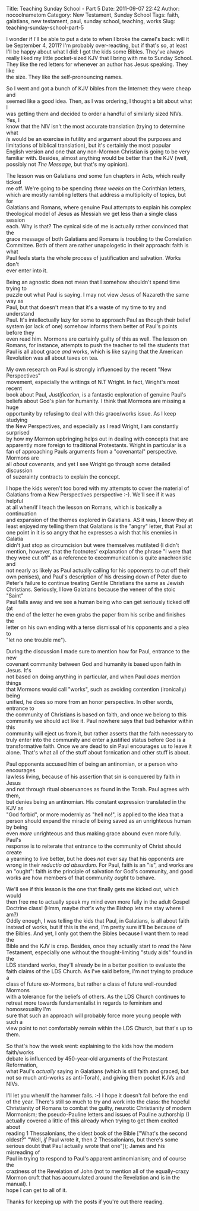 Title: Teaching Sunday School - Part 5
Date: 2011-09-07 22:42
Author: nocoolnametom
Category: New Testament, Sunday School
Tags: faith, galatians, new testament, paul, sunday school, teaching, works
Slug: teaching-sunday-school-part-5

I wonder if I'll be able to put a date to when I broke the camel's back:
will it  
be September 4, 2011? I'm probably over-reacting, but if that's so, at
least  
I'll be happy about what I did: I got the kids some Bibles. They've
always  
really liked my little pocket-sized KJV that I bring with me to Sunday
School.  
They like the red letters for whenever an author has Jesus speaking.
They like  
the size. They like the self-pronouncing names.

So I went and got a bunch of KJV bibles from the Internet: they were
cheap and  
seemed like a good idea. Then, as I was ordering, I thought a bit about
what I  
was getting them and decided to order a handful of similarly sized
NIVs. Yes, I  
know that the NIV isn't the most accurate translation (trying to
determine what  
*is* would be an exercise in futility and argument about the purposes
and  
limitations of biblical translation), but it's certainly the most
popular  
English version and one that any non-Mormon Christian is going to be
very  
familiar with. Besides, almost anything would be better than the KJV
(well,  
possibly not *The Message*, but that's my opinion).<!--more-->

The lesson was on Galatians *and* some fun chapters in Acts, which
really ticked  
me off. We're going to be spending *three weeks* on the Corinthian
letters,  
which are mostly rambling letters that address a multiplicity of
topics, but for  
Galatians and Romans, where genuine Paul attempts to explain his
complex  
theological model of Jesus as Messiah we get less than a single class
session  
each. Why is that? The cynical side of me is actually rather convinced
that the  
grace message of both Galatians and Romans is troubling to the
Correlation  
Committee. Both of them are rather unapologetic in their approach:
faith is what  
Paul feels starts the whole process of justification and salvation.
Works don't  
ever enter into it.

Being an agnostic does not mean that I somehow shouldn't spend time
trying to  
puzzle out what Paul is saying. I may not view Jesus of Nazareth the
same way as  
Paul, but that doesn't mean that it's a waste of my time to try and
understand  
Paul. It's intellectually lazy for some to approach Paul as though
their belief  
system (or lack of one) somehow informs them better of Paul's points
before they  
even read him. Mormons are certainly guilty of this as well. The lesson
on  
Romans, for instance, attempts to push the teacher to tell the students
that  
Paul is all about grace *and* works, which is like saying that the
American  
Revolution was all about taxes on tea.

My own research on Paul is strongly influenced by the recent "New
Perspectives"  
movement, especially the writings of N.T Wright. In fact, Wright's most
recent  
book about Paul, *Justification*, is a fantastic exploration of genuine
Paul's  
beliefs about God's plan for humanity. I think that Mormons are missing
a huge  
opportunity by refusing to deal with this grace/works issue. As I keep
studying  
the New Perspectives, and especially as I read Wright, I am constantly
surprised  
by how my Mormon upbringing helps out in dealing with concepts that
are  
apparently more foreign to traditional Protestants. Wright in
particular is a  
fan of approaching Pauls arguments from a "covenantal" perspective.
Mormons are  
all *about* covenants, and yet I see Wright go through some detailed
discussion  
of suzerainty contracts to explain the concept.

I hope the kids weren't too bored with my attempts to cover the material
of  
Galatians from a New Perspectives perspective :-). We'll see if it was
helpful  
at all when/if I teach the lesson on Romans, which is basically a
continuation  
and expansion of the themes explored in Galatians. AS it was, I know
they at  
least enjoyed my telling them that Galatians is the "angry" letter,
that Paul at  
one point in it is so angry that he expresses a wish that his enemies
in Galatia  
didn't just stop as circumcision but were themselves mutilated (I
didn't  
mention, however, that the footnotes' explanation of the phrase "I were
that  
they were cut off" as a reference to excommunication is quite
anachronistic and  
not nearly as likely as Paul actually calling for his opponents to cut
off their  
own penises), and Paul's description of his dressing down of Peter due
to  
Peter's failure to continue treating Gentile Christians the same as
Jewish  
Christians. Seriously, I love Galatians because the veneer of the stoic
"Saint"  
Paul falls away and we see a human being who can get seriously ticked
off (at  
the end of the letter he even grabs the paper from his scribe and
finishes the  
letter on his own ending with a terse dismissal of his opponents and a
plea to  
"let no one trouble me").

During the discussion I made sure to mention how for Paul, entrance to
the new  
covenant community between God and humanity is based upon faith in
Jesus. It's  
not based on doing anything in particular, and when Paul *does* mention
things  
that Mormons would call "works", such as avoiding contention
(ironically) being  
unified, he does so more from an honor perspective. In other words,
entrance to  
the community of Christians is based on faith, and once we belong to
this  
community we should act like it. Paul nowhere says that bad behavior
within this  
community will eject us from it, but rather asserts that the faith
necessary to  
truly enter into the community and enter a justified status before God
is a  
transformative faith. Once we are dead to sin Paul encourages us to
leave it  
alone. That's what all of the stuff about fornication and other stuff
is about.

Paul opponents accused him of being an antinomian, or a person who
encourages  
lawless living, because of his assertion that sin is conquered by faith
in Jesus  
and not through ritual observances as found in the Torah. Paul agrees
with them,  
but denies being an antinomian. His constant expression translated in
the KJV as  
"God forbid", or more modernly as "hell no!", is applied to the idea
that a  
person should expand the miracle of being saved as an unrighteous human
by being  
even *more* unrighteous and thus making grace abound even more fully.
Paul's  
response is to reiterate that entrance to the community of Christ
should create  
a yearning to live better, but he does *not* ever say that his
opponents are  
wrong in their *reductio ad absurdum*. For Paul, faith is an "is", and
works are  
an "ought": faith *is* the principle of salvation for God's community,
and good  
works are how members of that community *ought* to behave.

We'll see if this lesson is the one that finally gets me kicked out,
which would  
then free me to actually speak my mind even more fully in the adult
Gospel  
Doctrine class! (Hmm, maybe *that's* why the Bishop lets me stay where
I am?)  
Oddly enough, I was telling the kids that Paul, in Galatians, is all
about faith  
instead of works, but if this is the end, I'm pretty sure it'll be
because of  
the Bibles. And yet, I only got them the Bibles because I want them to
read the  
Bible and the KJV is crap. Besides, once they actually start to *read*
the New  
Testament, especially one without the thought-limiting "study aids"
found in the  
LDS standard works, they'll already be in a better position to evaluate
the  
faith claims of the LDS Church. As I've said before, I'm not trying to
produce a  
class of future ex-Mormons, but rather a class of future well-rounded
Mormons  
with a tolerance for the beliefs of others. As the LDS Church continues
to  
retreat more towards fundamentalist in regards to feminism and
homosexuality I'm  
sure that such an approach will probably force more young people with
such a  
view point to not comfortably remain within the LDS Church, but that's
up to  
them.

So that's how the week went: explaining to the kids how the modern
faith/works  
debate is influenced by 450-year-old arguments of the Protestant
Reformation,  
what Paul's *actually* saying in Galatians (which is still faith and
graced, but  
not so much anti-works as anti-Torah), and giving them pocket KJVs and
NIVs.

I'll let you when/if the hammer falls. :-) I hope it doesn't fall before
the end  
of the year. There's still so much to try and work into the class: the
hopeful  
Christianity of Romans to combat the guilty, neurotic Christianity of
modern  
Mormonism; the pseudo-Pauline letters and issues of Pauline authorship
(I  
actually covered a little of this already when trying to get them
excited about  
reading 1 Thessalonians, the oldest book of the Bible ["What's the
second  
oldest?" "Well, *if* Paul wrote it, then 2 Thessalonians, but there's
some  
serious doubt that Paul actually wrote that one"]); James and his
misreading of  
Paul in trying to respond to Paul's apparent antinomianism; and of
course the  
craziness of the Revelation of John (not to mention all of the
equally-crazy  
Mormon cruft that has accumulated around the Revelation and is in the
manual). I  
hope I can get to all of it.

Thanks for keeping up with the posts if you're out there reading.
